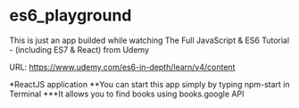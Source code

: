 # es6_playground

This is just an app builded while watching The Full JavaScript & ES6 Tutorial - (including ES7 & React) from Udemy 

URL: https://www.udemy.com/es6-in-depth/learn/v4/content

*ReactJS application
**You can start this app simply by typing npm-start in Terminal
***It allows you to find books using books.google API 
